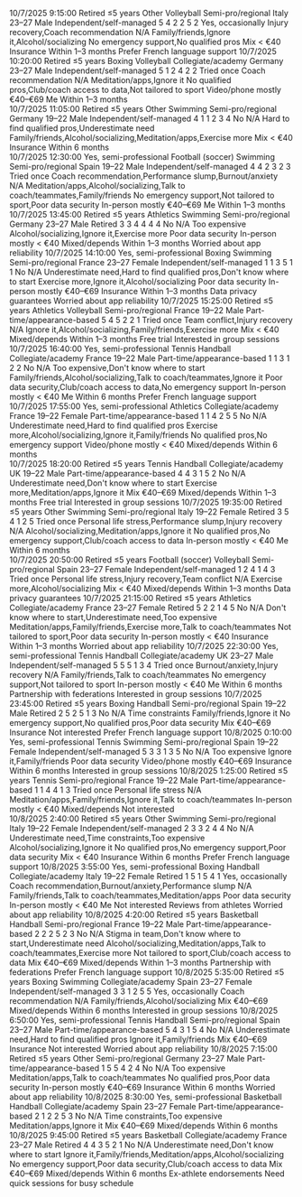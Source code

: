 10/7/2025 9:15:00	Retired ≤5 years	Other	Volleyball	Semi-pro/regional	Italy	23–27	Male	Independent/self-managed	5	4	2	2	5	2	Yes, occasionally	Injury recovery,Coach recommendation	N/A	Family/friends,Ignore it,Alcohol/socializing	No emergency support,No qualified pros	Mix	< €40	Insurance	Within 1–3 months		Prefer French language support
10/7/2025 10:20:00	Retired ≤5 years	Boxing	Volleyball	Collegiate/academy	Germany	23–27	Male	Independent/self-managed	5	1	2	4	2	2	Tried once	Coach recommendation	N/A	Meditation/apps,Ignore it	No qualified pros,Club/coach access to data,Not tailored to sport	Video/phone mostly	€40–€69	Me	Within 1–3 months		
10/7/2025 11:05:00	Retired ≤5 years	Other	Swimming	Semi-pro/regional	Germany	19–22	Male	Independent/self-managed	4	1	1	2	3	4	No	N/A	Hard to find qualified pros,Underestimate need	Family/friends,Alcohol/socializing,Meditation/apps,Exercise more		Mix	< €40	Insurance	Within 6 months		
10/7/2025 12:30:00	Yes, semi-professional	Football (soccer)	Swimming	Semi-pro/regional	Spain	19–22	Male	Independent/self-managed	4	4	2	3	2	3	Tried once	Coach recommendation,Performance slump,Burnout/anxiety	N/A	Meditation/apps,Alcohol/socializing,Talk to coach/teammates,Family/friends	No emergency support,Not tailored to sport,Poor data security	In-person mostly	€40–€69	Me	Within 1–3 months		
10/7/2025 13:45:00	Retired ≤5 years	Athletics	Swimming	Semi-pro/regional	Germany	23–27	Male	Retired	3	3	4	4	4	4	No	N/A	Too expensive	Alcohol/socializing,Ignore it,Exercise more	Poor data security	In-person mostly	< €40	Mixed/depends	Within 1–3 months		Worried about app reliability
10/7/2025 14:10:00	Yes, semi-professional	Boxing	Swimming	Semi-pro/regional	France	23–27	Female	Independent/self-managed	1	1	3	5	1	1	No	N/A	Underestimate need,Hard to find qualified pros,Don't know where to start	Exercise more,Ignore it,Alcohol/socializing	Poor data security	In-person mostly	€40–€69	Insurance	Within 1–3 months	Data privacy guarantees	Worried about app reliability
10/7/2025 15:25:00	Retired ≤5 years	Athletics	Volleyball	Semi-pro/regional	France	19–22	Male	Part-time/appearance-based	5	4	5	2	2	1	Tried once	Team conflict,Injury recovery	N/A	Ignore it,Alcohol/socializing,Family/friends,Exercise more		Mix	< €40	Mixed/depends	Within 1–3 months	Free trial	Interested in group sessions
10/7/2025 16:40:00	Yes, semi-professional	Tennis	Handball	Collegiate/academy	France	19–22	Male	Part-time/appearance-based	1	1	3	1	2	2	No	N/A	Too expensive,Don't know where to start	Family/friends,Alcohol/socializing,Talk to coach/teammates,Ignore it	Poor data security,Club/coach access to data,No emergency support	In-person mostly	< €40	Me	Within 6 months		Prefer French language support
10/7/2025 17:55:00	Yes, semi-professional	Athletics		Collegiate/academy	France	19–22	Female	Part-time/appearance-based	1	1	4	2	5	5	No	N/A	Underestimate need,Hard to find qualified pros	Exercise more,Alcohol/socializing,Ignore it,Family/friends	No qualified pros,No emergency support	Video/phone mostly	< €40	Mixed/depends	Within 6 months		
10/7/2025 18:20:00	Retired ≤5 years	Tennis	Handball	Collegiate/academy	UK	19–22	Male	Part-time/appearance-based	4	4	3	1	5	2	No	N/A	Underestimate need,Don't know where to start	Exercise more,Meditation/apps,Ignore it		Mix	€40–€69	Mixed/depends	Within 1–3 months	Free trial	Interested in group sessions
10/7/2025 19:35:00	Retired ≤5 years	Other	Swimming	Semi-pro/regional	Italy	19–22	Female	Retired	3	5	4	1	2	5	Tried once	Personal life stress,Performance slump,Injury recovery	N/A	Alcohol/socializing,Meditation/apps,Ignore it	No qualified pros,No emergency support,Club/coach access to data	In-person mostly	< €40	Me	Within 6 months		
10/7/2025 20:50:00	Retired ≤5 years	Football (soccer)	Volleyball	Semi-pro/regional	Spain	23–27	Female	Independent/self-managed	1	2	4	1	4	3	Tried once	Personal life stress,Injury recovery,Team conflict	N/A	Exercise more,Alcohol/socializing		Mix	< €40	Mixed/depends	Within 1–3 months	Data privacy guarantees	
10/7/2025 21:15:00	Retired ≤5 years	Athletics		Collegiate/academy	France	23–27	Female	Retired	5	2	2	1	4	5	No	N/A	Don't know where to start,Underestimate need,Too expensive	Meditation/apps,Family/friends,Exercise more,Talk to coach/teammates	Not tailored to sport,Poor data security	In-person mostly	< €40	Insurance	Within 1–3 months		Worried about app reliability
10/7/2025 22:30:00	Yes, semi-professional	Tennis	Handball	Collegiate/academy	UK	23–27	Male	Independent/self-managed	5	5	5	1	3	4	Tried once	Burnout/anxiety,Injury recovery	N/A	Family/friends,Talk to coach/teammates	No emergency support,Not tailored to sport	In-person mostly	< €40	Me	Within 6 months	Partnership with federations	Interested in group sessions
10/7/2025 23:45:00	Retired ≤5 years	Boxing	Handball	Semi-pro/regional	Spain	19–22	Male	Retired	2	5	2	5	1	3	No	N/A	Time constraints	Family/friends,Ignore it	No emergency support,No qualified pros,Poor data security	Mix	€40–€69	Insurance	Not interested		Prefer French language support
10/8/2025 0:10:00	Yes, semi-professional	Tennis	Swimming	Semi-pro/regional	Spain	19–22	Female	Independent/self-managed	5	3	3	1	3	5	No	N/A	Too expensive	Ignore it,Family/friends	Poor data security	Video/phone mostly	€40–€69	Insurance	Within 6 months		Interested in group sessions
10/8/2025 1:25:00	Retired ≤5 years	Tennis		Semi-pro/regional	France	19–22	Male	Part-time/appearance-based	1	1	4	4	1	3	Tried once	Personal life stress	N/A	Meditation/apps,Family/friends,Ignore it,Talk to coach/teammates		In-person mostly	< €40	Mixed/depends	Not interested		
10/8/2025 2:40:00	Retired ≤5 years	Other	Swimming	Semi-pro/regional	Italy	19–22	Female	Independent/self-managed	2	3	3	2	4	4	No	N/A	Underestimate need,Time constraints,Too expensive	Alcohol/socializing,Ignore it	No qualified pros,No emergency support,Poor data security	Mix	< €40	Insurance	Within 6 months		Prefer French language support
10/8/2025 3:55:00	Yes, semi-professional	Boxing	Handball	Collegiate/academy	Italy	19–22	Female	Retired	1	5	1	5	4	1	Yes, occasionally	Coach recommendation,Burnout/anxiety,Performance slump	N/A	Family/friends,Talk to coach/teammates,Meditation/apps	Poor data security	In-person mostly	< €40	Me	Not interested	Reviews from athletes	Worried about app reliability
10/8/2025 4:20:00	Retired ≤5 years	Basketball	Handball	Semi-pro/regional	France	19–22	Male	Part-time/appearance-based	2	2	2	5	2	3	No	N/A	Stigma in team,Don't know where to start,Underestimate need	Alcohol/socializing,Meditation/apps,Talk to coach/teammates,Exercise more	Not tailored to sport,Club/coach access to data	Mix	€40–€69	Mixed/depends	Within 1–3 months	Partnership with federations	Prefer French language support
10/8/2025 5:35:00	Retired ≤5 years	Boxing	Swimming	Collegiate/academy	Spain	23–27	Female	Independent/self-managed	3	3	1	2	5	5	Yes, occasionally	Coach recommendation	N/A	Family/friends,Alcohol/socializing		Mix	€40–€69	Mixed/depends	Within 6 months		Interested in group sessions
10/8/2025 6:50:00	Yes, semi-professional	Tennis	Handball	Semi-pro/regional	Spain	23–27	Male	Part-time/appearance-based	5	4	3	1	5	4	No	N/A	Underestimate need,Hard to find qualified pros	Ignore it,Family/friends		Mix	€40–€69	Insurance	Not interested		Worried about app reliability
10/8/2025 7:15:00	Retired ≤5 years	Other		Semi-pro/regional	Germany	23–27	Male	Part-time/appearance-based	1	5	5	4	2	4	No	N/A	Too expensive	Meditation/apps,Talk to coach/teammates	No qualified pros,Poor data security	In-person mostly	€40–€69	Insurance	Within 6 months		Worried about app reliability
10/8/2025 8:30:00	Yes, semi-professional	Basketball	Handball	Collegiate/academy	Spain	23–27	Female	Part-time/appearance-based	2	1	2	2	5	3	No	N/A	Time constraints,Too expensive	Meditation/apps,Ignore it		Mix	€40–€69	Mixed/depends	Within 6 months		
10/8/2025 9:45:00	Retired ≤5 years	Basketball		Collegiate/academy	France	23–27	Male	Retired	4	4	3	5	2	1	No	N/A	Underestimate need,Don't know where to start	Ignore it,Family/friends,Meditation/apps,Alcohol/socializing	No emergency support,Poor data security,Club/coach access to data	Mix	€40–€69	Mixed/depends	Within 6 months	Ex-athlete endorsements	Need quick sessions for busy schedule
																									